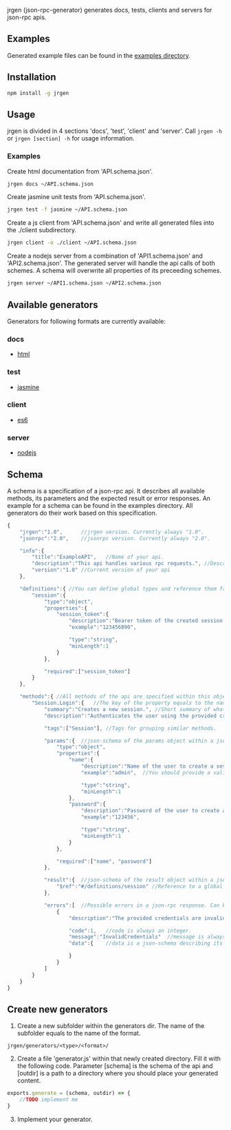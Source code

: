 jrgen (json-rpc-generator) generates docs, tests, clients and servers for json-rpc apis.  

Examples
--------
Generated example files can be found in the [examples directory](https://github.com/mzernetsch/jrgen/tree/master/examples).

Installation
------------
```bash
npm install -g jrgen
```

Usage
-----
jrgen is divided in 4 sections 'docs', 'test', 'client' and 'server'. Call `jrgen -h` or `jrgen [section] -h` for usage information.

### Examples
Create html documentation from 'API.schema.json'.
```bash
jrgen docs ~/API.schema.json
```

Create jasmine unit tests from 'API.schema.json'.
```bash
jrgen test -f jasmine ~/API.schema.json
```

Create a js client from 'API.schema.json' and write all generated files into the ./client subdirectory.
```bash
jrgen client -o ./client ~/API.schema.json
```

Create a nodejs server from a combination of 'API1.schema.json' and 'API2.schema.json'. The generated server will handle the api calls of both schemes. A schema will overwrite all properties of its preceeding schemes.
```bash
jrgen server ~/API1.schema.json ~/API2.schema.json
```

Available generators
--------------------
Generators for following formats are currently available:

### docs
- [html](https://rawgit.com/mzernetsch/jrgen/master/examples/docs/html/ExampleAPI.html)

### test
- [jasmine](https://github.com/mzernetsch/jrgen/tree/master/examples/test/jasmine)

### client
- [es6](https://github.com/mzernetsch/jrgen/blob/master/examples/client/es6/ExampleAPIClient.js)

### server
- [nodejs](https://github.com/mzernetsch/jrgen/blob/master/examples/server/nodejs/ExampleAPIServer.js)

Schema
------
A schema is a specification of a json-rpc api. It describes all available methods, its parameters and the expected result or error responses. An example for a schema can be found in the examples directory. All generators do their work based on this specification.

```js
{
	"jrgen":"1.0",		//jrgen version. Currently always "1.0".
	"jsonrpc":"2.0",	//jsonrpc version. Currently always "2.0".

	"info":{
		"title":"ExampleAPI",	//Name of your api.
		"description":"This api handles various rpc requests.",	//Description or usage information about your api.
		"version":"1.0"	//Current version of your api
	},

	"definitions":{	//You can define global types and reference them from anywhere using a "$ref" property
		"session":{
			"type":"object",
			"properties":{
				"session_token":{
					"description":"Bearer token of the created session.",
					"example":"123456890",

					"type":"string",
					"minLength":1
				}
			},

			"required":["session_token"]
		}
	},

	"methods":{	//All methods of the api are specified within this object.
		"Session.Login":{	//The key of the property equals to the name of the method.
			"summary":"Creates a new session.",	//Short summary of what the method does.
			"description":"Authenticates the user using the provided credentials and creates a new session.",	//Longer description of what the method does.

			"tags":["Session"],	//Tags for grouping similar methods.

			"params":{	//json-schema of the params object within a json-rpc request. Can be omitted if not used.
				"type":"object",
				"properties":{
					"name":{
						"description":"Name of the user to create a session for.",	//You can provide a description for every property.
						"example":"admin",	//You should provide a valid example value for each non-object and non-array property. These provided example values will be used to generate example requests and responses.

						"type":"string",
						"minLength":1
					},
					"password":{
						"description":"Password of the user to create a session for.",
						"example":"123456",

						"type":"string",
						"minLength":1
					}
				},

				"required":["name", "password"]
			},

			"result":{	//json-schema of the result object within a json-rpc response. Can be omitted if not used.
				"$ref":"#/definitions/session" //Reference to a global type
			},

			"errors":[	//Possible errors in a json-rpc response. Can be omitted if not used.
				{
					"description":"The provided credentials are invalid.",

					"code":1,	//code is always an integer.
					"message":"InvalidCredentials"	//message is always a string.
					"data":{	//data is a json-schema describing its contents. Can be omitted is not used.

					}
				}
			]
		}
	}
}
```

Create new generators
---------------------
1. Create a new subfolder within the generators dir. The name of the subfolder equals to the name of the format.
```
jrgen/generators/<type>/<format>/
```
2. Create a file 'generator.js' within that newly created directory. Fill it with the following code. Parameter [schema] is the schema of the api and [outdir] is a path to a directory where you should place your generated content.
```js
exports.generate = (schema, outdir) => {
	//TODO implement me
}
```
3. Implement your generator.
